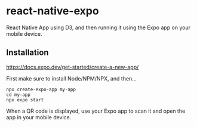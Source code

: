 # react-native-expo

React Native App using D3, and then running it using the Expo app on your mobile device.

## Installation

https://docs.expo.dev/get-started/create-a-new-app/

First make sure to install Node/NPM/NPX, and then...

```
npx create-expo-app my-app
cd my-app
npx expo start
```

When a QR code is displayed, use your Expo app to scan it and open the app in your mobile device.
